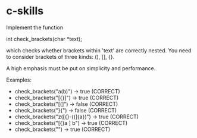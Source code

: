c-skills
========
Implement the function

  int check_brackets(char *text);

which checks whether brackets within 'text' are correctly nested. You need to
consider brackets of three kinds: (), [], {}.

A high emphasis must be put on simplicity and performance.

Examples:
- check_brackets("a(b)") -> true (CORRECT)
- check_brackets("[{}]") -> true (CORRECT)
- check_brackets("[(]") -> false (CORRECT)
- check_brackets("}{") -> false (CORRECT)
- check_brackets("z([{}-()]{a})") -> true (CORRECT)
- check_brackets("[{}a ] b") -> true (CORRECT)
- check_brackets("") -> true (CORRECT)

